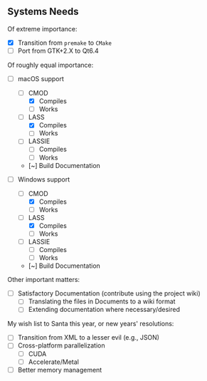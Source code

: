 Systems Needs
-------------
Of extreme importance:
- [x] Transition from `premake` to `CMake`
- [ ] Port from GTK+2.X to Qt6.4

Of roughly equal importance:
- [ ] macOS support
    - [ ] CMOD
        - [x] Compiles
        - [ ] Works
    - [ ] LASS
        - [x] Compiles
        - [ ] Works
    - [ ] LASSIE
        - [ ] Compiles
        - [ ] Works
    - [~] Build Documentation

- [ ] Windows support
    - [ ] CMOD
      - [x] Compiles
      - [ ] Works
    - [ ] LASS
      - [x] Compiles
      - [ ] Works
    - [ ] LASSIE
      - [ ] Compiles
      - [ ] Works
    - [~] Build Documentation

Other important matters:
- [ ] Satisfactory Documentation (contribute using the project wiki)
  - [ ] Translating the files in Documents to a wiki format
  - [ ] Extending documentation where necessary/desired

My wish list to Santa this year, or new years' resolutions:
- [ ] Transition from XML to a lesser evil (e.g., JSON)
- [ ] Cross-platform parallelization
  - [ ] CUDA
  - [ ] Accelerate/Metal
- [ ] Better memory management